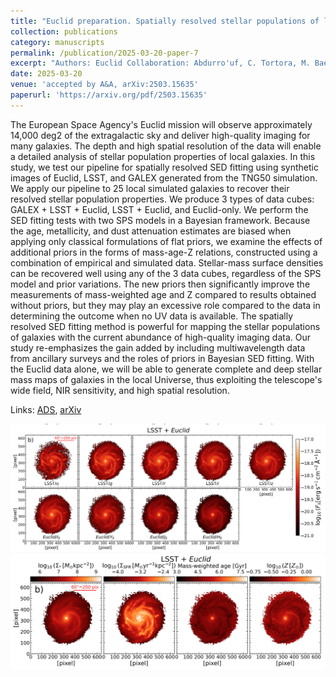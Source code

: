 ```yaml
---
title: "Euclid preparation. Spatially resolved stellar populations of local galaxies with Euclid: a proof of concept using synthetic images with the TNG50 simulation"
collection: publications
category: manuscripts
permalink: /publication/2025-03-20-paper-7
excerpt: "Authors: Euclid Collaboration: Abdurro'uf, C. Tortora, M. Baes, A. Nersesian, I. Kovačić, M. Bolzonella, A. Lançon, L. Bisigello, F. Annibali, M. N. Bremer, D. Carollo, C. J. Conselice, A. Enia, A. M. N. Ferguson, A. Ferré-Mateu, L. K. Hunt, E. Iodice, J. H. Knapen, A. Iovino, F. R. Marleau, R. F. Peletier, R. Ragusa, M. Rejkuba, A. S. G. Robotham, J. Román, T. Saifollahi, P. Salucci, M. Scodeggio, M. Siudek, A. van der Wel, K. Voggel, et al."
date: 2025-03-20
venue: 'accepted by A&A, arXiv:2503.15635'
paperurl: 'https://arxiv.org/pdf/2503.15635'
---
```


The European Space Agency's Euclid mission will observe approximately 14,000 deg2 of the extragalactic sky and deliver high-quality imaging for many galaxies. The depth and high spatial resolution of the data will enable a detailed analysis of stellar population properties of local galaxies. In this study, we test our pipeline for spatially resolved SED fitting using synthetic images of Euclid, LSST, and GALEX generated from the TNG50 simulation. We apply our pipeline to 25 local simulated galaxies to recover their resolved stellar population properties. We produce 3 types of data cubes: GALEX + LSST + Euclid, LSST + Euclid, and Euclid-only. We perform the SED fitting tests with two SPS models in a Bayesian framework. Because the age, metallicity, and dust attenuation estimates are biased when applying only classical formulations of flat priors, we examine the effects of additional priors in the forms of mass-age-Z relations, constructed using a combination of empirical and simulated data. Stellar-mass surface densities can be recovered well using any of the 3 data cubes, regardless of the SPS model and prior variations. The new priors then significantly improve the measurements of mass-weighted age and Z compared to results obtained without priors, but they may play an excessive role compared to the data in determining the outcome when no UV data is available. The spatially resolved SED fitting method is powerful for mapping the stellar populations of galaxies with the current abundance of high-quality imaging data. Our study re-emphasizes the gain added by including multiwavelength data from ancillary surveys and the roles of priors in Bayesian SED fitting. With the Euclid data alone, we will be able to generate complete and deep stellar mass maps of galaxies in the local Universe, thus exploiting the telescope's wide field, NIR sensitivity, and high spatial resolution.

Links: [ADS](https://ui.adsabs.harvard.edu/abs/2025arXiv250315635E/abstract), [arXiv](https://arxiv.org/pdf/2503.15635')

![fig1](/images/a25a1.png)
![fig2](/images/a25a2.png)
